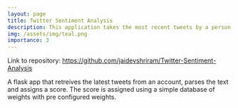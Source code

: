 ```yaml
---
layout: page
title: Twitter Sentiment Analysis
description: This application takes the most recent tweets by a person and then charts out what percentage of it is positive, negative, or neutral. 
img: /assets/img/teal.png
importance: 3
---
```


Link to repository: <a href="https://github.com/jaidevshriram/Twitter-Sentiment-Analysis">
https://github.com/jaidevshriram/Twitter-Sentiment-Analysis</a>


A flask app that retreives the latest tweets from an account, parses the text and assigns a score. The score is assigned using a simple database of weights with pre configured weights.